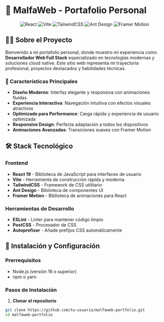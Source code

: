 # 🚀 MalfaWeb - Portafolio Personal

<div align="center">
  <img src="https://img.shields.io/badge/React-20232A?style=for-the-badge&logo=react&logoColor=61DAFB" alt="React" />
  <img src="https://img.shields.io/badge/Vite-646CFF?style=for-the-badge&logo=vite&logoColor=white" alt="Vite" />
  <img src="https://img.shields.io/badge/Tailwind_CSS-38B2AC?style=for-the-badge&logo=tailwind-css&logoColor=white" alt="TailwindCSS" />
  <img src="https://img.shields.io/badge/Ant_Design-0170FE?style=for-the-badge&logo=ant-design&logoColor=white" alt="Ant Design" />
  <img src="https://img.shields.io/badge/Framer_Motion-black?style=for-the-badge&logo=framer&logoColor=blue" alt="Framer Motion" />
</div>

## 👨‍💻 Sobre el Proyecto

Bienvenido a mi portafolio personal, donde muestro mi experiencia como **Desarrollador Web Full Stack** especializado en tecnologías modernas y soluciones cloud native. Este sitio web representa mi trayectoria profesional, proyectos destacados y habilidades técnicas.

### 🌟 Características Principales

- **Diseño Moderno**: Interfaz elegante y responsiva con animaciones fluidas
- **Experiencia Interactiva**: Navegación intuitiva con efectos visuales atractivos
- **Optimizado para Performance**: Carga rápida y experiencia de usuario optimizada
- **Responsive Design**: Perfecta adaptación a todos los dispositivos
- **Animaciones Avanzadas**: Transiciones suaves con Framer Motion

## 🛠️ Stack Tecnológico

### Frontend
- **React 19** - Biblioteca de JavaScript para interfaces de usuario
- **Vite** - Herramienta de construcción rápida y moderna
- **TailwindCSS** - Framework de CSS utilitario
- **Ant Design** - Biblioteca de componentes UI
- **Framer Motion** - Biblioteca de animaciones para React

### Herramientas de Desarrollo
- **ESLint** - Linter para mantener código limpio
- **PostCSS** - Procesador de CSS
- **Autoprefixer** - Añade prefijos CSS automáticamente

## 🚀 Instalación y Configuración

### Prerrequisitos
- Node.js (versión 16 o superior)
- npm o yarn

### Pasos de Instalación

1. **Clonar el repositorio**
```bash
git clone https://github.com/tu-usuario/malfaweb-portfolio.git
cd malfaweb-portfolio